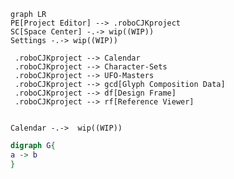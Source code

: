
```mermaid
graph LR
PE[Project Editor] --> .roboCJKproject
SC[Space Center] -.-> wip((WIP))
Settings -.-> wip((WIP))

 .roboCJKproject --> Calendar
 .roboCJKproject --> Character-Sets
 .roboCJKproject --> UFO-Masters
 .roboCJKproject --> gcd[Glyph Composition Data]
 .roboCJKproject --> df[Design Frame]
 .roboCJKproject --> rf[Reference Viewer]


Calendar -.->  wip((WIP))

```

```dot
digraph G{ 
a -> b
} 
```
<!--stackedit_data:
eyJoaXN0b3J5IjpbLTY0MzQ1ODA2MSw2OTg5NTcxNzAsNDgyNT
AwNjE2LC0xMzc5NzA5MjhdfQ==
-->